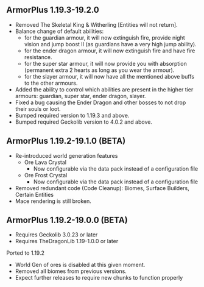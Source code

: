 ArmorPlus 1.19.3-19.2.0
----------------------------

* Removed The Skeletal King & Witherling [Entities will not return].
* Balance change of default abilities:
  * for the guardian armour, it will now extinguish fire, provide night vision and jump boost II (as guardians have a very high jump ability).
  * for the ender dragon armour, it will now extinguish fire and have fire resistance. 
  * for the super star armour, it will now provide you with absorption (permanent extra 2 hearts as long as you wear the armour).
  * for the slayer armour, it will now have all the mentioned above buffs to the other armours.
* Added the ability to control which abilities are present in the higher tier armours: guardian, super star, ender dragon, slayer.
* Fixed a bug causing the Ender Dragon and other bosses to not drop their souls or loot.
* Bumped required version to 1.19.3 and above. 
* Bumped required Geckolib version to 4.0.2 and above.

ArmorPlus 1.19.2-19.1.0 (BETA)
----------------------------

* Re-introduced world generation features
  * Ore Lava Crystal
    * Now configurable via the data pack instead of a configuration file
  * Ore Frost Crystal
    * Now configurable via the data pack instead of a configuration file
* Removed redundant code (Code Cleanup): Biomes, Surface Builders, Certain Entities
* Mace rendering is still broken.

ArmorPlus 1.19.2-19.0.0 (BETA)
----------------------------

* Requires Geckolib 3.0.23 or later
* Requires TheDragonLib 1.19-1.0.0 or later

Ported to 1.19.2

- World Gen of ores is disabled at this given moment.
- Removed all biomes from previous versions.
- Expect further releases to require new chunks to function properly
